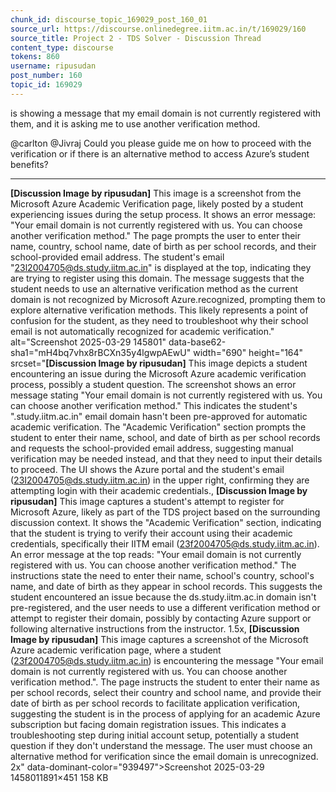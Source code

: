 ```yaml
---
chunk_id: discourse_topic_169029_post_160_01
source_url: https://discourse.onlinedegree.iitm.ac.in/t/169029/160
source_title: Project 2 - TDS Solver - Discussion Thread
content_type: discourse
tokens: 860
username: ripusudan
post_number: 160
topic_id: 169029
---
```


 is showing a message that my email domain is not currently registered with them, and it is asking me to use another verification method.

@carlton @Jivraj Could you please guide me on how to proceed with the verification or if there is an alternative method to access Azure’s student benefits?

---

**[Discussion Image by ripusudan]** This image is a screenshot from the Microsoft Azure Academic Verification page, likely posted by a student experiencing issues during the setup process. It shows an error message: "Your email domain is not currently registered with us. You can choose another verification method." The page prompts the user to enter their name, country, school name, date of birth as per school records, and their school-provided email address. The student's email "23l2004705@ds.study.iitm.ac.in" is displayed at the top, indicating they are trying to register using this domain. The message suggests that the student needs to use an alternative verification method as the current domain is not recognized by Microsoft Azure.recognized, prompting them to explore alternative verification methods. This likely represents a point of confusion for the student, as they need to troubleshoot why their school email is not automatically recognized for academic verification." alt="Screenshot 2025-03-29 145801" data-base62-sha1="mH4bq7vhx8rBCXn35y4lgwpAEwU" width="690" height="164" srcset="**[Discussion Image by ripusudan]** This image depicts a student encountering an issue during the Microsoft Azure academic verification process, possibly a student question. The screenshot shows an error message stating "Your email domain is not currently registered with us. You can choose another verification method." This indicates the student's ".study.iitm.ac.in" email domain hasn't been pre-approved for automatic academic verification. The "Academic Verification" section prompts the student to enter their name, school, and date of birth as per school records and requests the school-provided email address, suggesting manual verification may be needed instead, and that they need to input their details to proceed. The UI shows the Azure portal and the student's email (23I2004705@ds.study.iitm.ac.in) in the upper right, confirming they are attempting login with their academic credentials., **[Discussion Image by ripusudan]** This image captures a student's attempt to register for Microsoft Azure, likely as part of the TDS project based on the surrounding discussion context. It shows the "Academic Verification" section, indicating that the student is trying to verify their account using their academic credentials, specifically their IITM email (23f2004705@ds.study.iitm.ac.in). An error message at the top reads: "Your email domain is not currently registered with us. You can choose another verification method." The instructions state the need to enter their name, school's country, school's name, and date of birth as they appear in school records. This suggests the student encountered an issue because the ds.study.iitm.ac.in domain isn't pre-registered, and the user needs to use a different verification method or attempt to register their domain, possibly by contacting Azure support or following alternative instructions from the instructor. 1.5x, **[Discussion Image by ripusudan]** This image captures a screenshot of the Microsoft Azure academic verification page, where a student (23f2004705@ds.study.iitm.ac.in) is encountering the message "Your email domain is not currently registered with us. You can choose another verification method.". The page instructs the student to enter their name as per school records, select their country and school name, and provide their date of birth as per school records to facilitate application verification, suggesting the student is in the process of applying for an academic Azure subscription but facing domain registration issues. This indicates a troubleshooting step during initial account setup, potentially a student question if they don't understand the message. The user must choose an alternative method for verification since the email domain is unrecognized. 2x" data-dominant-color="939497">Screenshot 2025-03-29 1458011891×451 158 KB
